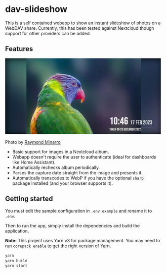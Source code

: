 dav-slideshow
=============

This is a self contained webapp to show an instant slideshow of photos on a WebDAV share. Currently, this has been tested
against Nextcloud though support for other providers can be added.

## Features

![demo image](./demo.webp)

Photo by [Raymond Minarro](https://www.flickr.com/photos/rescalona/)

 - Basic support for images in a Nextcloud album.
 - Webapp doesn't require the user to authenticate (ideal for dashboards like Home Assistant).
 - Automatically rechecks album periodically.
 - Parses the capture date straight from the image and presents it.
 - Automatically transcodes to WebP if you have the optional `sharp` package installed (and your browser supports it).

## Getting started

You must edit the sample configuration in `.env.example` and rename it to `.env`.

Then to run the app, simply install the dependencies and build the application.

**Note:** This project uses Yarn v3 for package management. You may need to run `corepack enable`
to get the right version of Yarn.

```sh
yarn
yarn build
yarn start
``` 